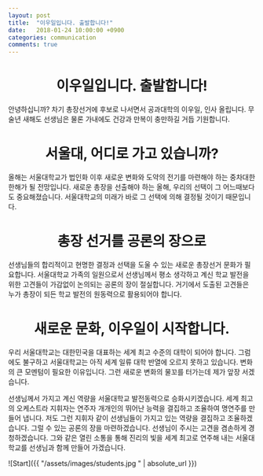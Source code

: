 ```yaml
---
layout: post
title:  "이우일입니다. 출발합니다!"
date:   2018-01-24 10:00:00 +0900
categories: communication
comments: true
---
```

# <center>이우일입니다. 출발합니다!</center>

안녕하십니까? 차기 총장선거에 후보로 나서면서 공과대학의 이우일, 인사 올립니다. 무술년 새해도 선생님은 물론 가내에도 건강과 만복이 충만하길 거듭 기원합니다.

# <center>서울대, 어디로 가고 있습니까?</center>

올해는 서울대학교가 법인화 이후 새로운 변화와 도약의 전기를 마련해야 하는 중차대한 한해가 될 전망입니다. 새로운 총장을 선출해야 하는 올해, 우리의 선택이 그 어느때보다도 중요해졌습니다. 서울대학교의 미래가 바로 그 선택에 의해 결정될 것이기 때문입니다.

# <center>총장 선거를 공론의 장으로</center>

선생님들의 합리적이고 현명한 결정과 선택을 도울 수 있는 새로운 총장선거 문화가 필요합니다. 서울대학교 가족의 일원으로서 선생님께서 평소 생각하고 계신 학교 발전을 위한 고견들이 가감없이 논의되는 공론의 장이 절실합니다. 거기에서 도출된 고견들은 누가 총장이 되든 학교 발전의 원동력으로 활용되어야 합니다.

# <center>새로운 문화, 이우일이 시작합니다.</center>

우리 서울대학교는 대한민국을 대표하는 세계 최고 수준의 대학이 되어야 합니다. 그럼에도 불구하고 서울대학교는 아직 세계 일류 대학 반열에 오르지 못하고 있습니다. 변화의 큰 모멘텀이 필요한 이유입니다. 그런 새로운 변화의 물꼬를 터가는데 제가 앞장 서겠습니다.

선생님께서 가지고 계신 역량을 서울대학교 발전동력으로 승화시키겠습니다. 세계 최고의 오케스트라 지휘자는 연주자 개개인의 뛰어난 능력을 결집하고 조율하여 명연주를 만들어 냅니다. 저도 그런 지휘자 같이 선생님들이 가지고 있는 역량을 결집하고 조율하겠습니다. 그럴 수 있는 공론의 장을 마련하겠습니다. 선생님이 주시는 고견을 겸손하게 경청하겠습니다. 그와 같은 열린 소통을 통해 진리의 빛을 세계 최고로 연주해 내는 서울대학교를 선생님과 함께 만들어 가겠습니다.

![Start]({{ "/assets/images/students.jpg " | absolute_url }})
